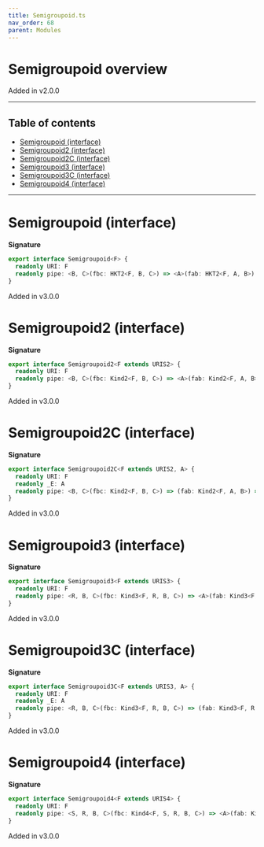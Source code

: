 ```yaml
---
title: Semigroupoid.ts
nav_order: 68
parent: Modules
---
```


# Semigroupoid overview

Added in v2.0.0

---

<h2 class="text-delta">Table of contents</h2>

- [Semigroupoid (interface)](#semigroupoid-interface)
- [Semigroupoid2 (interface)](#semigroupoid2-interface)
- [Semigroupoid2C (interface)](#semigroupoid2c-interface)
- [Semigroupoid3 (interface)](#semigroupoid3-interface)
- [Semigroupoid3C (interface)](#semigroupoid3c-interface)
- [Semigroupoid4 (interface)](#semigroupoid4-interface)

---

# Semigroupoid (interface)

**Signature**

```ts
export interface Semigroupoid<F> {
  readonly URI: F
  readonly pipe: <B, C>(fbc: HKT2<F, B, C>) => <A>(fab: HKT2<F, A, B>) => HKT2<F, A, C>
}
```

Added in v3.0.0

# Semigroupoid2 (interface)

**Signature**

```ts
export interface Semigroupoid2<F extends URIS2> {
  readonly URI: F
  readonly pipe: <B, C>(fbc: Kind2<F, B, C>) => <A>(fab: Kind2<F, A, B>) => Kind2<F, A, C>
}
```

Added in v3.0.0

# Semigroupoid2C (interface)

**Signature**

```ts
export interface Semigroupoid2C<F extends URIS2, A> {
  readonly URI: F
  readonly _E: A
  readonly pipe: <B, C>(fbc: Kind2<F, B, C>) => (fab: Kind2<F, A, B>) => Kind2<F, A, C>
}
```

Added in v3.0.0

# Semigroupoid3 (interface)

**Signature**

```ts
export interface Semigroupoid3<F extends URIS3> {
  readonly URI: F
  readonly pipe: <R, B, C>(fbc: Kind3<F, R, B, C>) => <A>(fab: Kind3<F, R, A, B>) => Kind3<F, R, A, C>
}
```

Added in v3.0.0

# Semigroupoid3C (interface)

**Signature**

```ts
export interface Semigroupoid3C<F extends URIS3, A> {
  readonly URI: F
  readonly _E: A
  readonly pipe: <R, B, C>(fbc: Kind3<F, R, B, C>) => (fab: Kind3<F, R, A, B>) => Kind3<F, R, A, C>
}
```

Added in v3.0.0

# Semigroupoid4 (interface)

**Signature**

```ts
export interface Semigroupoid4<F extends URIS4> {
  readonly URI: F
  readonly pipe: <S, R, B, C>(fbc: Kind4<F, S, R, B, C>) => <A>(fab: Kind4<F, S, R, A, B>) => Kind4<F, S, R, A, C>
}
```

Added in v3.0.0
